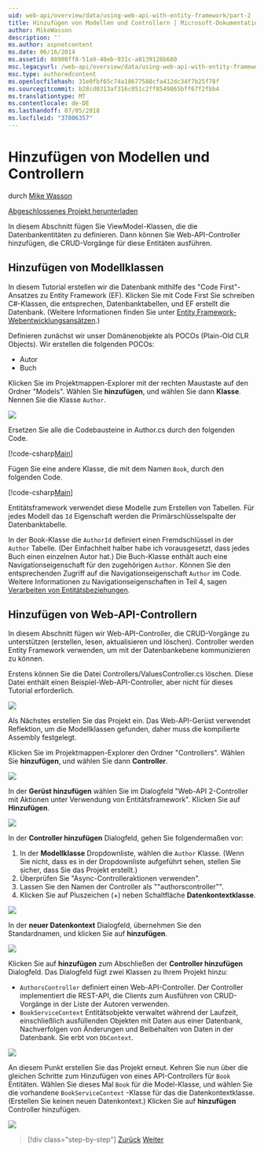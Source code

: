 ```yaml
---
uid: web-api/overview/data/using-web-api-with-entity-framework/part-2
title: Hinzufügen von Modellen und Controllern | Microsoft-Dokumentation
author: MikeWasson
description: ''
ms.author: aspnetcontent
ms.date: 06/16/2014
ms.assetid: 88908ff8-51a9-40eb-931c-a8139128b680
msc.legacyurl: /web-api/overview/data/using-web-api-with-entity-framework/part-2
msc.type: authoredcontent
ms.openlocfilehash: 31e0fbf65c74a18677588cfa412dc34f7b25f78f
ms.sourcegitcommit: b28cd0313af316c051c2ff8549865bff67f2fbb4
ms.translationtype: MT
ms.contentlocale: de-DE
ms.lasthandoff: 07/05/2018
ms.locfileid: "37806357"
---
```

<a name="add-models-and-controllers"></a>Hinzufügen von Modellen und Controllern
====================
durch [Mike Wasson](https://github.com/MikeWasson)

[Abgeschlossenes Projekt herunterladen](https://github.com/MikeWasson/BookService)

In diesem Abschnitt fügen Sie ViewModel-Klassen, die die Datenbankentitäten zu definieren. Dann können Sie Web-API-Controller hinzufügen, die CRUD-Vorgänge für diese Entitäten ausführen.

## <a name="add-model-classes"></a>Hinzufügen von Modellklassen

In diesem Tutorial erstellen wir die Datenbank mithilfe des "Code First"-Ansatzes zu Entity Framework (EF). Klicken Sie mit Code First Sie schreiben C#-Klassen, die entsprechen, Datenbanktabellen, und EF erstellt die Datenbank. (Weitere Informationen finden Sie unter [Entity Framework-Webentwicklungsansätzen](https://msdn.microsoft.com/library/ms178359%28v=vs.110%29.aspx#dbfmfcf).)

Definieren zunächst wir unser Domänenobjekte als POCOs (Plain-Old CLR Objects). Wir erstellen die folgenden POCOs:

- Autor
- Buch

Klicken Sie im Projektmappen-Explorer mit der rechten Maustaste auf den Ordner "Models". Wählen Sie **hinzufügen**, und wählen Sie dann **Klasse**. Nennen Sie die Klasse `Author`.

![](part-2/_static/image1.png)

Ersetzen Sie alle die Codebausteine in Author.cs durch den folgenden Code.

[!code-csharp[Main](part-2/samples/sample1.cs)]

Fügen Sie eine andere Klasse, die mit dem Namen `Book`, durch den folgenden Code.

[!code-csharp[Main](part-2/samples/sample2.cs)]

Entitätsframework verwendet diese Modelle zum Erstellen von Tabellen. Für jedes Modell das `Id` Eigenschaft werden die Primärschlüsselspalte der Datenbanktabelle.

In der Book-Klasse die `AuthorId` definiert einen Fremdschlüssel in der `Author` Tabelle. (Der Einfachheit halber habe ich vorausgesetzt, dass jedes Buch einen einzelnen Autor hat.) Die Buch-Klasse enthält auch eine Navigationseigenschaft für den zugehörigen `Author`. Können Sie den entsprechenden Zugriff auf die Navigationseigenschaft `Author` im Code. Weitere Informationen zu Navigationseigenschaften in Teil 4, sagen [Verarbeiten von Entitätsbeziehungen](part-4.md).

## <a name="add-web-api-controllers"></a>Hinzufügen von Web-API-Controllern

In diesem Abschnitt fügen wir Web-API-Controller, die CRUD-Vorgänge zu unterstützen (erstellen, lesen, aktualisieren und löschen). Controller werden Entity Framework verwenden, um mit der Datenbankebene kommunizieren zu können.

Erstens können Sie die Datei Controllers/ValuesController.cs löschen. Diese Datei enthält einen Beispiel-Web-API-Controller, aber nicht für dieses Tutorial erforderlich.

![](part-2/_static/image2.png)

Als Nächstes erstellen Sie das Projekt ein. Das Web-API-Gerüst verwendet Reflektion, um die Modellklassen gefunden, daher muss die kompilierte Assembly festgelegt.

Klicken Sie im Projektmappen-Explorer den Ordner "Controllers". Wählen Sie **hinzufügen**, und wählen Sie dann **Controller**.

![](part-2/_static/image3.png)

In der **Gerüst hinzufügen** wählen Sie im Dialogfeld "Web-API 2-Controller mit Aktionen unter Verwendung von Entitätsframework". Klicken Sie auf **Hinzufügen**.

![](part-2/_static/image4.png)

In der **Controller hinzufügen** Dialogfeld, gehen Sie folgendermaßen vor:

1. In der **Modellklasse** Dropdownliste, wählen die `Author` Klasse. (Wenn Sie nicht, dass es in der Dropdownliste aufgeführt sehen, stellen Sie sicher, dass Sie das Projekt erstellt.)
2. Überprüfen Sie "Async-Controlleraktionen verwenden".
3. Lassen Sie den Namen der Controller als &quot;"authorscontroller"&quot;.
4. Klicken Sie auf Pluszeichen (+) neben Schaltfläche **Datenkontextklasse**.

![](part-2/_static/image5.png)

In der **neuer Datenkontext** Dialogfeld, übernehmen Sie den Standardnamen, und klicken Sie auf **hinzufügen**.

![](part-2/_static/image6.png)

Klicken Sie auf **hinzufügen** zum Abschließen der **Controller hinzufügen** Dialogfeld. Das Dialogfeld fügt zwei Klassen zu Ihrem Projekt hinzu:

- `AuthorsController` definiert einen Web-API-Controller. Der Controller implementiert die REST-API, die Clients zum Ausführen von CRUD-Vorgänge in der Liste der Autoren verwenden.
- `BookServiceContext` Entitätsobjekte verwaltet während der Laufzeit, einschließlich ausfüllenden Objekten mit Daten aus einer Datenbank, Nachverfolgen von Änderungen und Beibehalten von Daten in der Datenbank. Sie erbt von `DbContext`.

![](part-2/_static/image7.png)

An diesem Punkt erstellen Sie das Projekt erneut. Kehren Sie nun über die gleichen Schritte zum Hinzufügen von eines API-Controllers für `Book` Entitäten. Wählen Sie dieses Mal `Book` für die Model-Klasse, und wählen Sie die vorhandene `BookServiceContext` -Klasse für das die Datenkontextklasse. (Erstellen Sie keinen neuen Datenkontext.) Klicken Sie auf **hinzufügen** Controller hinzufügen.

![](part-2/_static/image8.png)

> [!div class="step-by-step"]
> [Zurück](part-1.md)
> [Weiter](part-3.md)
